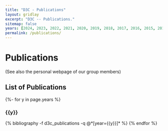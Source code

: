 ```yaml
---
title: "D3C - Publications"
layout: gridlay
excerpt: "D3C -- Publications."
sitemap: false
years: [2024, 2023, 2022, 2021, 2020, 2019, 2018, 2017, 2016, 2015, 2014, 2013, 2012]
permalink: /publications/
---
```

<!-- _pages/publications.md -->

# Publications

(See also the personal webpage of our group members)


## List of Publications

<div class="publications">

{%- for y in page.years %}
  <h3 class="year">{{y}}</h3>
  {% bibliography -f d3c_publications -q @*[year={{y}}]* %}
{% endfor %}

</div>
